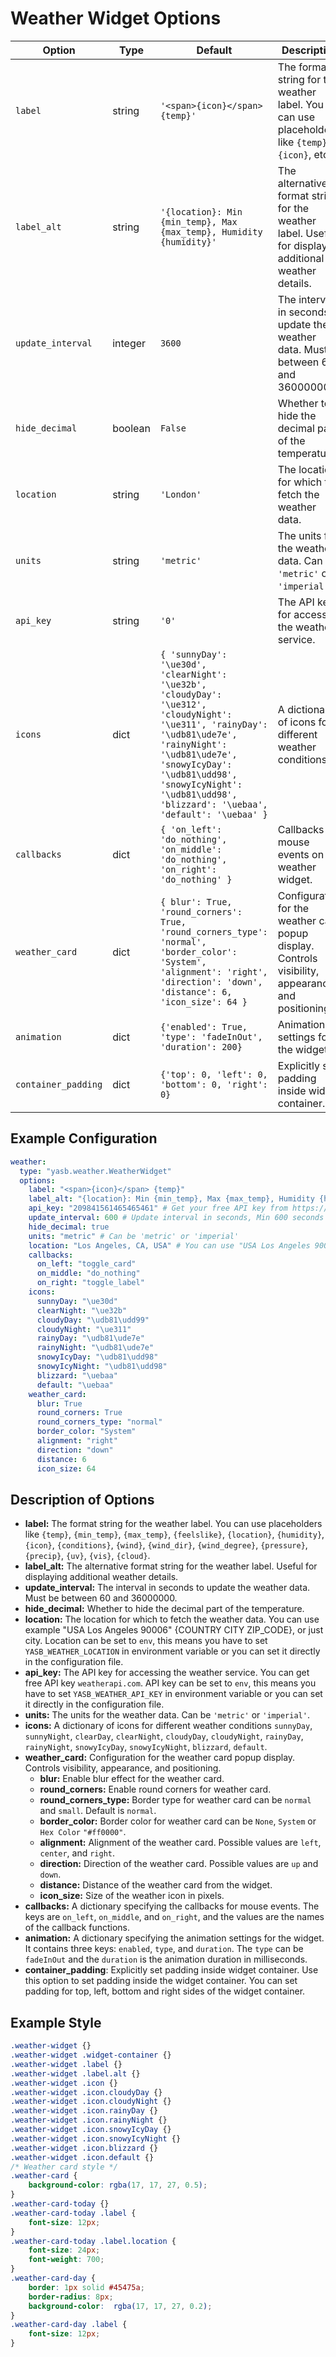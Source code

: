 # Weather Widget Options
| Option          | Type    | Default                                                                 | Description                                                                 |
|-----------------|---------|-------------------------------------------------------------------------|-----------------------------------------------------------------------------|
| `label`         | string  | `'<span>{icon}</span> {temp}'`                                        | The format string for the weather label. You can use placeholders like `{temp}`, `{icon}`, etc. |
| `label_alt`     | string  | `'{location}: Min {min_temp}, Max {max_temp}, Humidity {humidity}'` | The alternative format string for the weather label. Useful for displaying additional weather details. |
| `update_interval` | integer | `3600`                                                                 | The interval in seconds to update the weather data. Must be between 60 and 36000000. |
| `hide_decimal`  | boolean | `False`                                                                 | Whether to hide the decimal part of the temperature. |
| `location`      | string  | `'London'`                                                              | The location for which to fetch the weather data. |
| `units`         | string  | `'metric'`                                                              | The units for the weather data. Can be `'metric'` or `'imperial'`. |
| `api_key`       | string  | `'0'`                                                                   | The API key for accessing the weather service. |
| `icons`         | dict    | `{ 'sunnyDay': '\ue30d', 'clearNight': '\ue32b', 'cloudyDay': '\ue312', 'cloudyNight': '\ue311', 'rainyDay': '\udb81\ude7e', 'rainyNight': '\udb81\ude7e', 'snowyIcyDay': '\udb81\udd98', 'snowyIcyNight': '\udb81\udd98', 'blizzard': '\uebaa', 'default': '\uebaa' }` | A dictionary of icons for different weather conditions. |
| `callbacks`     | dict    | `{ 'on_left': 'do_nothing', 'on_middle': 'do_nothing', 'on_right': 'do_nothing' }` | Callbacks for mouse events on the weather widget. |
| `weather_card`  | dict    | `{ blur': True, 'round_corners': True, 'round_corners_type': 'normal', 'border_color': 'System', 'alignment': 'right', 'direction': 'down', 'distance': 6, 'icon_size': 64 }` | Configuration for the weather card popup display. Controls visibility, appearance, and positioning. |
| `animation`         | dict    | `{'enabled': True, 'type': 'fadeInOut', 'duration': 200}`               | Animation settings for the widget.                                          |
| `container_padding`  | dict | `{'top': 0, 'left': 0, 'bottom': 0, 'right': 0}`      | Explicitly set padding inside widget container. |

## Example Configuration

```yaml
weather:
  type: "yasb.weather.WeatherWidget"
  options:
    label: "<span>{icon}</span> {temp}"
    label_alt: "{location}: Min {min_temp}, Max {max_temp}, Humidity {humidity}"
    api_key: "209841561465465461" # Get your free API key from https://www.weatherapi.com/
    update_interval: 600 # Update interval in seconds, Min 600 seconds
    hide_decimal: true
    units: "metric" # Can be 'metric' or 'imperial'
    location: "Los Angeles, CA, USA" # You can use "USA Los Angeles 90006" {COUNTRY CITY ZIP_CODE}, or just city.
    callbacks:
      on_left: "toggle_card"
      on_middle: "do_nothing"
      on_right: "toggle_label"
    icons: 
      sunnyDay: "\ue30d"
      clearNight: "\ue32b"
      cloudyDay: "\udb81\udd99"
      cloudyNight: "\ue311"
      rainyDay: "\udb81\ude7e"
      rainyNight: "\udb81\ude7e"
      snowyIcyDay: "\udb81\udd98"
      snowyIcyNight: "\udb81\udd98"
      blizzard: "\uebaa"
      default: "\uebaa"
    weather_card: 
      blur: True
      round_corners: True
      round_corners_type: "normal"
      border_color: "System"
      alignment: "right"
      direction: "down"
      distance: 6
      icon_size: 64
```

## Description of Options

- **label:** The format string for the weather label. You can use placeholders like `{temp}`, `{min_temp}`, `{max_temp}`, `{feelslike}`, `{location}`, `{humidity}`, `{icon}`, `{conditions}`, `{wind}`, `{wind_dir}`, `{wind_degree}`, `{pressure}`, `{precip}`, `{uv}`, `{vis}`, `{cloud}`.
- **label_alt:** The alternative format string for the weather label. Useful for displaying additional weather details.
- **update_interval:** The interval in seconds to update the weather data. Must be between 60 and 36000000.
- **hide_decimal:** Whether to hide the decimal part of the temperature.
- **location:** The location for which to fetch the weather data. You can use example "USA Los Angeles 90006" {COUNTRY CITY ZIP_CODE}, or just city. Location can be set to `env`, this means you have to set `YASB_WEATHER_LOCATION` in environment variable or you can set it directly in the configuration file.
- **api_key:** The API key for accessing the weather service. You can get free API key `weatherapi.com`. API key can be set to `env`, this means you have to set `YASB_WEATHER_API_KEY` in environment variable or you can set it directly in the configuration file.
- **units:** The units for the weather data. Can be `'metric'` or `'imperial'`.
- **icons:** A dictionary of icons for different weather conditions `sunnyDay`, `sunnyNight`, `clearDay`, `clearNight`, `cloudyDay`, `cloudyNight`, `rainyDay`, `rainyNight`, `snowyIcyDay`, `snowyIcyNight`, `blizzard`, `default`.
- **weather_card:** Configuration for the weather card popup display. Controls visibility, appearance, and positioning.
  - **blur:** Enable blur effect for the weather card.
  - **round_corners:** Enable round corners for weather card.
  - **round_corners_type:** Border type for weather card can be `normal` and `small`. Default is `normal`.
  - **border_color:** Border color for weather card can be `None`, `System` or `Hex Color` `"#ff0000"`.
  - **alignment:** Alignment of the weather card. Possible values are `left`, `center`, and `right`.
  - **direction:** Direction of the weather card. Possible values are `up` and `down`.
  - **distance:** Distance of the weather card from the widget.
  - **icon_size:** Size of the weather icon in pixels.
- **callbacks:** A dictionary specifying the callbacks for mouse events. The keys are `on_left`, `on_middle`, and `on_right`, and the values are the names of the callback functions.
- **animation:** A dictionary specifying the animation settings for the widget. It contains three keys: `enabled`, `type`, and `duration`. The `type` can be `fadeInOut` and the `duration` is the animation duration in milliseconds.
- **container_padding**: Explicitly set padding inside widget container. Use this option to set padding inside the widget container. You can set padding for top, left, bottom and right sides of the widget container.

## Example Style
```css
.weather-widget {}
.weather-widget .widget-container {}
.weather-widget .label {}
.weather-widget .label.alt {}
.weather-widget .icon {}
.weather-widget .icon.cloudyDay {}
.weather-widget .icon.cloudyNight {} 
.weather-widget .icon.rainyDay {} 
.weather-widget .icon.rainyNight {} 
.weather-widget .icon.snowyIcyDay {} 
.weather-widget .icon.snowyIcyNight {} 
.weather-widget .icon.blizzard {} 
.weather-widget .icon.default {}
/* Weather card style */
.weather-card {
    background-color: rgba(17, 17, 27, 0.5);
}
.weather-card-today {}
.weather-card-today .label {
    font-size: 12px;
}
.weather-card-today .label.location {
    font-size: 24px;
    font-weight: 700;
}
.weather-card-day {
    border: 1px solid #45475a;
    border-radius: 8px;
    background-color:  rgba(17, 17, 27, 0.2);
}
.weather-card-day .label {
    font-size: 12px;
}
```